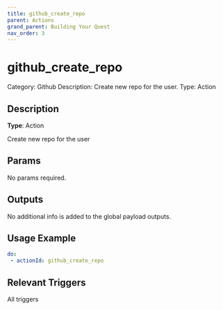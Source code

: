 ```yaml
---
title: github_create_repo
parent: Actions
grand_parent: Building Your Quest
nav_order: 3
---
```


# github_create_repo

Category: Github
Description: Create new repo for the user.
Type: Action

## Description

**Type**: Action

Create new repo for the user

## Params

No params required.

## Outputs

No additional info is added to the global payload outputs.

## Usage Example

```yaml
do:
 - actionId: github_create_repo
```

## Relevant Triggers

All triggers